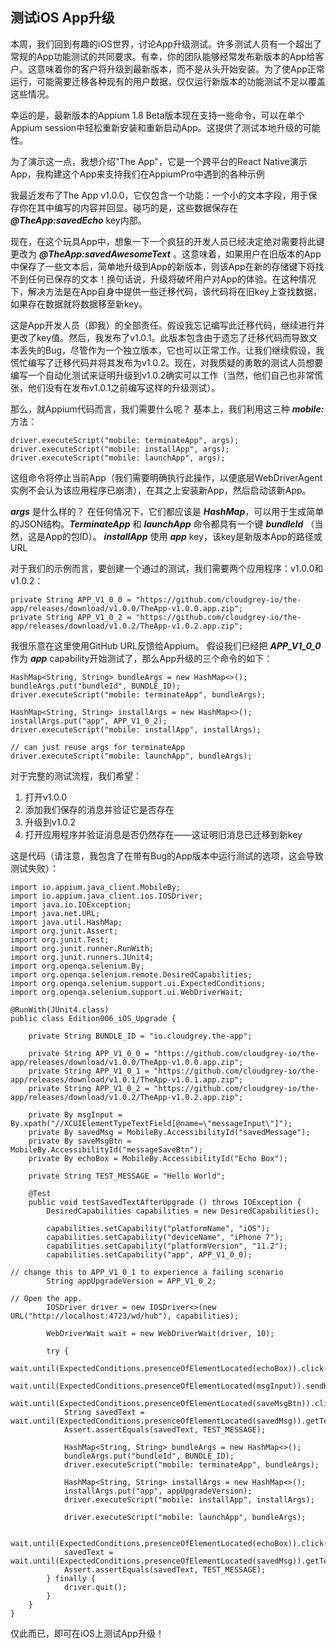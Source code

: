 ## 测试iOS App升级

本周，我们回到有趣的iOS世界，讨论App升级测试。许多测试人员有一个超出了常规的App功能测试的共同要求。有幸，你的团队能够经常发布新版本的App给客户。这意味着你的客户将升级到最新版本，而不是从头开始安装。为了使App正常运行，可能需要迁移各种现有的用户数据，仅仅运行新版本的功能测试不足以覆盖这些情况。

幸运的是，最新版本的Appium 1.8 Beta版本现在支持一些命令，可以在单个Appium session中轻松重新安装和重新启动App。这提供了测试本地升级的可能性。

为了演示这一点，我想介绍"The App"，它是一个跨平台的React Native演示App，我构建这个App来支持我们在AppiumPro中遇到的各种示例

我最近发布了The App v1.0.0，它仅包含一个功能：一个小的文本字段，用于保存你在其中编写的内容并回显。碰巧的是，这些数据保存在 ***@TheApp:savedEcho*** key内部。

现在，在这个玩具App中，想象一下一个疯狂的开发人员已经决定绝对需要将此键更改为 ***@TheApp:savedAwesomeText*** 。这意味着，如果用户在旧版本的App中保存了一些文本后，简单地升级到App的新版本，则该App在新的存储键下将找不到任何已保存的文本！换句话说，升级将破坏用户对App的体验。在这种情况下，解决方法是在App自身中提供一些迁移代码，该代码将在旧key上查找数据，如果存在数据就将数据移至新key。

这是App开发人员（即我）的全部责任。假设我忘记编写此迁移代码，继续进行并更改了key值。然后，我发布了v1.0.1。此版本包含由于遗忘了迁移代码而导致文本丢失的Bug，尽管作为一个独立版本，它也可以正常工作。让我们继续假设，我慌忙编写了迁移代码并将其发布为v1.0.2。现在，对我质疑的勇敢的测试人员想要编写一个自动化测试来证明升级到v1.0.2确实可以工作（当然，他们自己也非常慌张，他们没有在发布v1.0.1之前编写这样的升级测试）。

那么，就Appium代码而言，我们需要什么呢？ 基本上，我们利用这三种 ***mobile:*** 方法：
```
driver.executeScript("mobile: terminateApp", args);
driver.executeScript("mobile: installApp", args);
driver.executeScript("mobile: launchApp", args);
```

这组命令将停止当前App（我们需要明确执行此操作，以便底层WebDriverAgent实例不会认为该应用程序已崩溃），在其之上安装新App，然后启动该新App。

***args*** 是什么样的？ 在任何情况下，它们都应该是 ***HashMap***，可以用于生成简单的JSON结构。***TerminateApp*** 和 ***launchApp*** 命令都具有一个键 ***bundleId*** （当然，这是App的包ID）。 ***installApp*** 使用 ***app*** key，该key是新版本App的路径或URL

对于我们的示例而言，要创建一个通过的测试，我们需要两个应用程序：v1.0.0和v1.0.2：
```
private String APP_V1_0_0 = "https://github.com/cloudgrey-io/the-app/releases/download/v1.0.0/TheApp-v1.0.0.app.zip";
private String APP_V1_0_2 = "https://github.com/cloudgrey-io/the-app/releases/download/v1.0.2/TheApp-v1.0.2.app.zip";
```

我很乐意在这里使用GitHub URL反馈给Appium。 假设我们已经把 ***APP_V1_0_0*** 作为 ***app*** capability开始测试了，那么App升级的三个命令的如下：
```
HashMap<String, String> bundleArgs = new HashMap<>();
bundleArgs.put("bundleId", BUNDLE_ID);
driver.executeScript("mobile: terminateApp", bundleArgs);

HashMap<String, String> installArgs = new HashMap<>();
installArgs.put("app", APP_V1_0_2);
driver.executeScript("mobile: installApp", installArgs);

// can just reuse args for terminateApp
driver.executeScript("mobile: launchApp", bundleArgs);
```

对于完整的测试流程，我们希望：
1. 打开v1.0.0
2. 添加我们保存的消息并验证它是否存在
3. 升级到v1.0.2
4. 打开应用程序并验证消息是否仍然存在——这证明旧消息已迁移到新key

这是代码（请注意，我包含了在带有Bug的App版本中运行测试的选项，这会导致测试失败）：
```
import io.appium.java_client.MobileBy;
import io.appium.java_client.ios.IOSDriver;
import java.io.IOException;
import java.net.URL;
import java.util.HashMap;
import org.junit.Assert;
import org.junit.Test;
import org.junit.runner.RunWith;
import org.junit.runners.JUnit4;
import org.openqa.selenium.By;
import org.openqa.selenium.remote.DesiredCapabilities;
import org.openqa.selenium.support.ui.ExpectedConditions;
import org.openqa.selenium.support.ui.WebDriverWait;

@RunWith(JUnit4.class)
public class Edition006_iOS_Upgrade {

    private String BUNDLE_ID = "io.cloudgrey.the-app";

    private String APP_V1_0_0 = "https://github.com/cloudgrey-io/the-app/releases/download/v1.0.0/TheApp-v1.0.0.app.zip";
    private String APP_V1_0_1 = "https://github.com/cloudgrey-io/the-app/releases/download/v1.0.1/TheApp-v1.0.1.app.zip";
    private String APP_V1_0_2 = "https://github.com/cloudgrey-io/the-app/releases/download/v1.0.2/TheApp-v1.0.2.app.zip";

    private By msgInput = By.xpath("//XCUIElementTypeTextField[@name=\"messageInput\"]");
    private By savedMsg = MobileBy.AccessibilityId("savedMessage");
    private By saveMsgBtn = MobileBy.AccessibilityId("messageSaveBtn");
    private By echoBox = MobileBy.AccessibilityId("Echo Box");

    private String TEST_MESSAGE = "Hello World";

    @Test
    public void testSavedTextAfterUpgrade () throws IOException {
        DesiredCapabilities capabilities = new DesiredCapabilities();

        capabilities.setCapability("platformName", "iOS");
        capabilities.setCapability("deviceName", "iPhone 7");
        capabilities.setCapability("platformVersion", "11.2");
        capabilities.setCapability("app", APP_V1_0_0);

// change this to APP_V1_0_1 to experience a failing scenario
        String appUpgradeVersion = APP_V1_0_2;

// Open the app.
        IOSDriver driver = new IOSDriver<>(new URL("http://localhost:4723/wd/hub"), capabilities);

        WebDriverWait wait = new WebDriverWait(driver, 10);

        try {
            wait.until(ExpectedConditions.presenceOfElementLocated(echoBox)).click();
            wait.until(ExpectedConditions.presenceOfElementLocated(msgInput)).sendKeys(TEST_MESSAGE);
            wait.until(ExpectedConditions.presenceOfElementLocated(saveMsgBtn)).click();
            String savedText = wait.until(ExpectedConditions.presenceOfElementLocated(savedMsg)).getText();
            Assert.assertEquals(savedText, TEST_MESSAGE);

            HashMap<String, String> bundleArgs = new HashMap<>();
            bundleArgs.put("bundleId", BUNDLE_ID);
            driver.executeScript("mobile: terminateApp", bundleArgs);

            HashMap<String, String> installArgs = new HashMap<>();
            installArgs.put("app", appUpgradeVersion);
            driver.executeScript("mobile: installApp", installArgs);

            driver.executeScript("mobile: launchApp", bundleArgs);

            wait.until(ExpectedConditions.presenceOfElementLocated(echoBox)).click();
            savedText = wait.until(ExpectedConditions.presenceOfElementLocated(savedMsg)).getText();
            Assert.assertEquals(savedText, TEST_MESSAGE);
        } finally {
            driver.quit();
        }
    }
}
```

仅此而已，即可在iOS上测试App升级！ 
